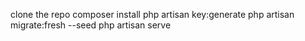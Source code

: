 clone the repo
composer install
php artisan key:generate
php artisan migrate:fresh --seed
php artisan serve
